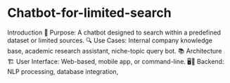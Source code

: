 # Chatbot-for-limited-search
Introduction 🏁  Purpose: A chatbot designed to search within a predefined dataset or limited sources. 🔍  Use Cases: Internal company knowledge base, academic research assistant, niche-topic query bot. 📚  Architecture 🏗️  User Interface: Web-based, mobile app, or command-line. 🖥️📱  Backend: NLP processing, database integration, 
